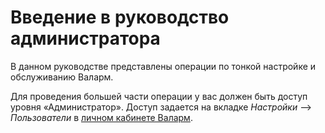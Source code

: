 # Введение в руководство администратора

В данном руководстве представлены операции по тонкой настройке и обслуживанию Валарм.

Для проведения большей части операции у вас должен быть доступ уровня «Администратор». Доступ задается на вкладке *Настройки* –> *Пользователи* в [личном кабинете Валарм](https://my.wallarm.com/settings/users).
